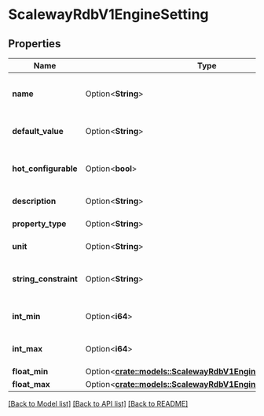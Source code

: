 # ScalewayRdbV1EngineSetting

## Properties

Name | Type | Description | Notes
------------ | ------------- | ------------- | -------------
**name** | Option<**String**> | Setting name from database engine | [optional]
**default_value** | Option<**String**> | Value set when not specified | [optional]
**hot_configurable** | Option<**bool**> | Setting can be applied without restarting | [optional]
**description** | Option<**String**> | Setting description | [optional]
**property_type** | Option<**String**> | Setting type | [optional][default to PropertyType_BOOLEAN]
**unit** | Option<**String**> | Setting base unit | [optional]
**string_constraint** | Option<**String**> | Validation regex for string type settings | [optional]
**int_min** | Option<**i64**> | Minimum value for int types | [optional]
**int_max** | Option<**i64**> | Maximum value for int types | [optional]
**float_min** | Option<[**crate::models::ScalewayRdbV1EngineSettingFloatMin**](scaleway_rdb_v1_EngineSetting_float_min.md)> |  | [optional]
**float_max** | Option<[**crate::models::ScalewayRdbV1EngineSettingFloatMax**](scaleway_rdb_v1_EngineSetting_float_max.md)> |  | [optional]

[[Back to Model list]](../README.md#documentation-for-models) [[Back to API list]](../README.md#documentation-for-api-endpoints) [[Back to README]](../README.md)


